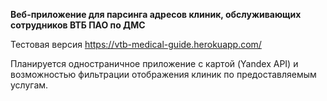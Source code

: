 **Веб-приложение для парсинга адресов клиник, обслуживающих сотрудников ВТБ ПАО по ДМС**

Тестовая версия
https://vtb-medical-guide.herokuapp.com/

Планируется одностраничное приложение с картой (Yandex API) и возможностью фильтрации отображения клиник по предоставляемым услугам.